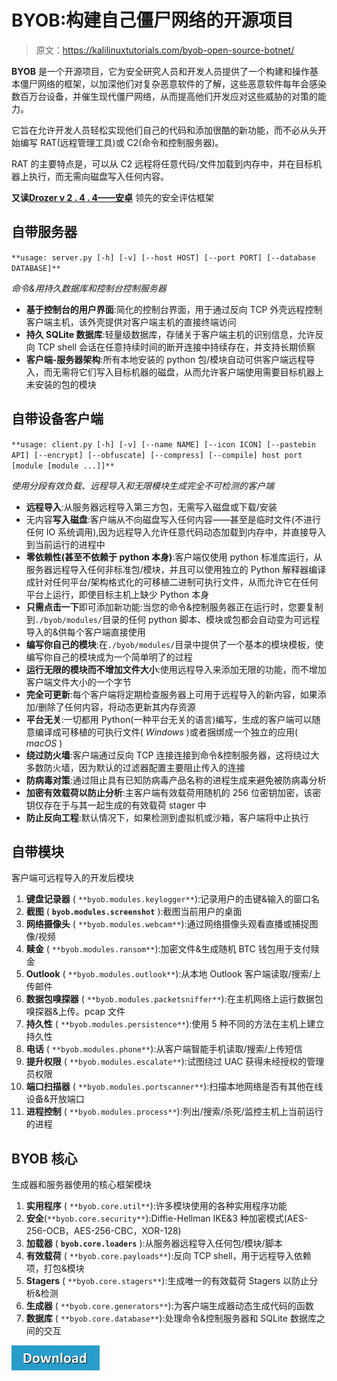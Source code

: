 # BYOB:构建自己僵尸网络的开源项目

> 原文：<https://kalilinuxtutorials.com/byob-open-source-botnet/>

**BYOB** 是一个开源项目，它为安全研究人员和开发人员提供了一个构建和操作基本僵尸网络的框架，以加深他们对复杂恶意软件的了解，这些恶意软件每年会感染数百万台设备，并催生现代僵尸网络，从而提高他们开发应对这些威胁的对策的能力。

它旨在允许开发人员轻松实现他们自己的代码和添加很酷的新功能，而不必从头开始编写 RAT(远程管理工具)或 C2(命令和控制服务器)。

RAT 的主要特点是，可以从 C2 远程将任意代码/文件加载到内存中，并在目标机器上执行，而无需向磁盘写入任何内容。

**又读[Drozer v 2 . 4 . 4——安卓](https://kalilinuxtutorials.com/drozer-2-4-4-android/)** 领先的安全评估框架

## **自带服务器**

`**usage: server.py [-h] [-v] [--host HOST] [--port PORT] [--database DATABASE]**`

*命令&用持久数据库和控制台控制服务器*

*   **基于控制台的用户界面**:简化的控制台界面，用于通过反向 TCP 外壳远程控制客户端主机，该外壳提供对客户端主机的直接终端访问
*   **持久 SQLite 数据库**:轻量级数据库，存储关于客户端主机的识别信息，允许反向 TCP shell 会话在任意持续时间的断开连接中持续存在，并支持长期侦察
*   **客户端-服务器架构**:所有本地安装的 python 包/模块自动可供客户端远程导入，而无需将它们写入目标机器的磁盘，从而允许客户端使用需要目标机器上未安装的包的模块

## **自带设备客户端**

`**usage: client.py [-h] [-v] [--name NAME] [--icon ICON]
[--pastebin API] [--encrypt] [--obfuscate] [--compress] [--compile] host
port [module [module ...]]**`

*使用分段有效负载、远程导入和无限模块生成完全不可检测的客户端*

*   **远程导入**:从服务器远程导入第三方包，无需写入磁盘或下载/安装
*   无内容**写入磁盘**:客户端从不向磁盘写入任何内容——甚至是临时文件(不进行任何 IO 系统调用),因为远程导入允许任意代码动态加载到内存中，并直接导入到当前运行的进程中
*   **零依赖性(甚至不依赖于 python 本身)**:客户端仅使用 python 标准库运行，从服务器远程导入任何非标准包/模块，并且可以使用独立的 Python 解释器编译成针对任何平台/架构格式化的可移植二进制可执行文件，从而允许它在任何平台上运行，即使目标主机上缺少 Python 本身
*   **只需点击一下**即可添加新功能:当您的命令&控制服务器正在运行时，您要复制到`./byob/modules/`目录的任何 python 脚本、模块或包都会自动变为可远程导入的&供每个客户端直接使用
*   **编写你自己的模块**:在`./byob/modules/`目录中提供了一个基本的模块模板，使编写你自己的模块成为一个简单明了的过程
*   **运行无限的模块而不增加文件大小**:使用远程导入来添加无限的功能，而不增加客户端文件大小的一个字节
*   **完全可更新**:每个客户端将定期检查服务器上可用于远程导入的新内容，如果添加/删除了任何内容，将动态更新其内存资源
*   **平台无关**:一切都用 Python(一种平台无关的语言)编写，生成的客户端可以随意编译成可移植的可执行文件( *Windows* )或者捆绑成一个独立的应用( *macOS* )
*   **绕过防火墙**:客户端通过反向 TCP 连接连接到命令&控制服务器，这将绕过大多数防火墙，因为默认的过滤器配置主要阻止传入的连接
*   **防病毒对策**:通过阻止具有已知防病毒产品名称的进程生成来避免被防病毒分析
*   **加密有效载荷以防止分析**:主客户端有效载荷用随机的 256 位密钥加密，该密钥仅存在于与其一起生成的有效载荷 stager 中
*   **防止反向工程**:默认情况下，如果检测到虚拟机或沙箱，客户端将中止执行

## **自带模块**

客户端可远程导入的开发后模块

1.  **键盘记录器** ( `**byob.modules.keylogger**`):记录用户的击键&输入的窗口名
2.  **截图** ( **`byob.modules.screenshot`** ):截图当前用户的桌面
3.  **网络摄像头** ( `**byob.modules.webcam**`):通过网络摄像头观看直播或捕捉图像/视频
4.  **赎金** ( `**byob.modules.ransom**`):加密文件&生成随机 BTC 钱包用于支付赎金
5.  **Outlook** ( `**byob.modules.outlook**`):从本地 Outlook 客户端读取/搜索/上传邮件
6.  **数据包嗅探器** ( `**byob.modules.packetsniffer**`):在主机网络上运行数据包嗅探器&上传。pcap 文件
7.  **持久性** ( `**byob.modules.persistence**`):使用 5 种不同的方法在主机上建立持久性
8.  **电话** ( `**byob.modules.phone**`):从客户端智能手机读取/搜索/上传短信
9.  **提升权限** ( `**byob.modules.escalate**`):试图绕过 UAC 获得未经授权的管理员权限
10.  **端口扫描器** ( `**byob.modules.portscanner**`):扫描本地网络是否有其他在线设备&开放端口
11.  **进程控制** ( `**byob.modules.process**`):列出/搜索/杀死/监控主机上当前运行的进程

## **BYOB 核心**

生成器和服务器使用的核心框架模块

1.  **实用程序** ( `**byob.core.util**`):许多模块使用的各种实用程序功能
2.  **安全**(`**byob.core.security**`):Diffie-Hellman IKE&3 种加密模式(AES-256-OCB，AES-256-CBC，XOR-128)
3.  **加载器** ( **`byob.core.loaders`** ):从服务器远程导入任何包/模块/脚本
4.  **有效载荷** ( `**byob.core.payloads**`):反向 TCP shell，用于远程导入依赖项，打包&模块
5.  **Stagers** ( `**byob.core.stagers**`):生成唯一的有效载荷 Stagers 以防止分析&检测
6.  **生成器** ( `**byob.core.generators**`):为客户端生成器动态生成代码的函数
7.  **数据库** ( `**byob.core.database**`):处理命令&控制服务器和 SQLite 数据库之间的交互

[![](img//d861a9096555aeb1980fc054015933d7.png)](https://github.com/malwaredllc/byob#server)